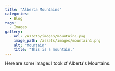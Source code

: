 ```yaml
---
title: "Alberta Mountains"
categories:
  - Blog
tags:
  - Images
gallery:
  - url: /assets/images/mountain1.png
    image_path: /assets/images/mountain1.png
    alt: "Mountain"
    title: "This is a mountain."
---
```

Here are some images I took of Alberta's Mountains.
